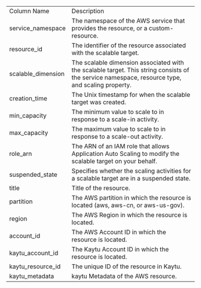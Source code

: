 <table>
	<tr><td>Column Name</td><td>Description</td></tr>
	<tr><td>service_namespace</td><td>The namespace of the AWS service that provides the resource, or a custom-resource.</td></tr>
	<tr><td>resource_id</td><td>The identifier of the resource associated with the scalable target.</td></tr>
	<tr><td>scalable_dimension</td><td>The scalable dimension associated with the scalable target. This string consists of the service namespace, resource type, and scaling property.</td></tr>
	<tr><td>creation_time</td><td>The Unix timestamp for when the scalable target was created.</td></tr>
	<tr><td>min_capacity</td><td>The minimum value to scale to in response to a scale-in activity.</td></tr>
	<tr><td>max_capacity</td><td>The maximum value to scale to in response to a scale-out activity.</td></tr>
	<tr><td>role_arn</td><td>The ARN of an IAM role that allows Application Auto Scaling to modify the scalable target on your behalf.</td></tr>
	<tr><td>suspended_state</td><td>Specifies whether the scaling activities for a scalable target are in a suspended state.</td></tr>
	<tr><td>title</td><td>Title of the resource.</td></tr>
	<tr><td>partition</td><td>The AWS partition in which the resource is located (aws, aws-cn, or aws-us-gov).</td></tr>
	<tr><td>region</td><td>The AWS Region in which the resource is located.</td></tr>
	<tr><td>account_id</td><td>The AWS Account ID in which the resource is located.</td></tr>
	<tr><td>kaytu_account_id</td><td>The Kaytu Account ID in which the resource is located.</td></tr>
	<tr><td>kaytu_resource_id</td><td>The unique ID of the resource in Kaytu.</td></tr>
	<tr><td>kaytu_metadata</td><td>kaytu Metadata of the AWS resource.</td></tr>
</table>
